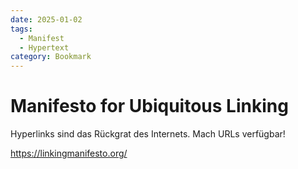 ```yaml
---
date: 2025-01-02
tags:
  - Manifest
  - Hypertext
category: Bookmark
---
```


# Manifesto for Ubiquitous Linking

Hyperlinks sind das Rückgrat des Internets.
Mach URLs verfügbar!

https://linkingmanifesto.org/
